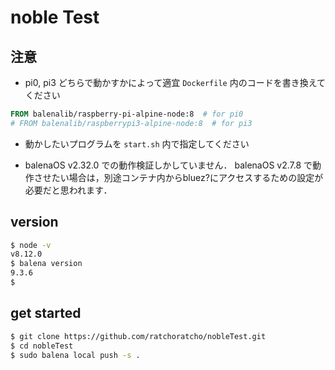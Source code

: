 # noble Test
## 注意
- pi0, pi3 どちらで動かすかによって適宜 `Dockerfile` 内のコードを書き換えてください
```dockerfile
FROM balenalib/raspberry-pi-alpine-node:8  # for pi0
# FROM balenalib/raspberrypi3-alpine-node:8  # for pi3
```

- 動かしたいプログラムを `start.sh` 内で指定してください

- balenaOS v2.32.0 での動作検証しかしていません． balenaOS v2.7.8 で動作させたい場合は，別途コンテナ内からbluez?にアクセスするための設定が必要だと思われます．

## version
```sh
$ node -v
v8.12.0
$ balena version
9.3.6
$
```

## get started
```sh
$ git clone https://github.com/ratchoratcho/nobleTest.git
$ cd nobleTest
$ sudo balena local push -s .
```
